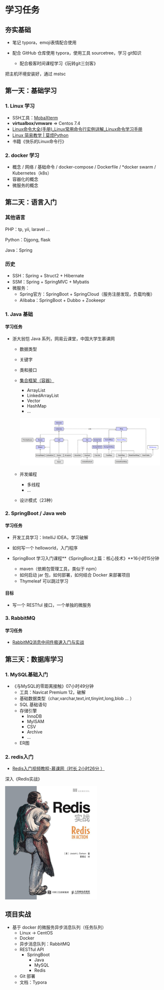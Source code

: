 # 学习任务

## 夯实基础

- 笔记 typora，emoji表情配合使用

- 配合 GitHub 仓库使用 typora，使用工具 sourcetree，学习 git知识
  - 配合极客时间课程学习《玩转git三剑客》



把主机环境安装好，通过 mstsc 

## 第一天：基础学习

### 1. Linux 学习

- SSH工具：[MobaXterm](https://mobaxterm.mobatek.net/)
- **virtualbox/vmware** => Centos 7.4
- [Linux命令大全(手册)_Linux常用命令行实例详解_Linux命令学习手册](http://man.linuxde.net/)
- [Linux 简易教学 | 莫烦Python](https://morvanzhou.github.io/tutorials/others/linux-basic/)
- 书籍《快乐的Linux命令行》



### 2. docker 学习

- 概念 / 网络 / 基础命令 / docker-compose / Dockerfile / *docker swarm / Kubernetes（k8s）
- 容器化的概念
- 微服务的概念



## 第二天：语言入门

### 其他语言

PHP：tp, yii, laravel ...

Python：Djgong, flask

Java：Spring

### 历史

- SSH：Spring + Struct2 + Hibernate
- SSM：Spring + SpringMVC + Mybatis
- 微服务：
  - Spring官方：SpringBoot + SpringCloud（服务注册发现，负载均衡）
  - Alibaba：SpringBoot + Dubbo + Zookeepr

### 1. Java 基础

#### 学习任务

- 浙大翁恺 Java 系列，网易云课堂，中国大学生慕课网

  - 数据类型

  - 关键字

  - 类和接口

  - [集合框架（容器）](https://frank-lam.github.io/fullstack-tutorial/#/JavaArchitecture/02-Java集合框架)

    - ArrayList
    - LinkedArrayList
    - Vector
    - HashMap
    - ...

    ![img](assets/1535785576589.png)

  - 并发编程

    - 多线程
    - ...

  - 设计模式（23种）



### 2. SpringBoot / Java web

#### 学习任务

- 开发工具学习：IntelliJ IDEA，学习破解

- 如何写一个 helloworld，入门程序
- SpringBoot 学习入门课程**《SpringBoot上篇：核心技术》**16小时15分钟
  - maven（依赖包管理工具，类似于 npm）
  - 如何启动 jar 包，如何部署，如何结合 Docker 来部署项目
  - Thymeleaf 可以跳过学习

#### 目标

- 写一个 RESTful 接口，一个单独的微服务

### 

### 3. RabbitMQ

#### 学习任务

- [RabbitMQ消息中间件极速入门与实战](https://www.imooc.com/learn/1042)





## 第三天：数据库学习

### 1. MySQL基础入门

- 《与MySQL的零距离接触》07小时49分钟
  - 工具：Navicat Premium 12，破解
  - 基础数据类型（char,varchar,text,int,tinyint,long,blob ... ）
  - SQL 基础语句
  - 存储引擎
    - InnoDB
    - MyISAM
    - CSV
    - Archive
    - ...
  - ER图



### 2. redis入门

- [Redis入门视频教程-慕课网（时长 2小时26分 ）](https://www.imooc.com/learn/839)


深入《Redis实战》

<div align="left"><img src="assets/s28296984.jpg" width="300"/></div>



## 项目实战

- 基于 docker 的微服务异步消息队列（任务队列）
  - Linux -> CentOS
  - Docker
  - 异步消息队列：RabbitMQ
  - RESTful API
    - SpringBoot
      - Java
      - MySQL
      - Redis
  - Git 部署
  - 文档：Typora

